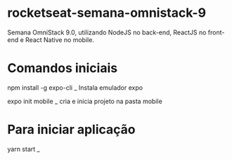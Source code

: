 # rocketseat-semana-omnistack-9

Semana OmniStack 9.0, utilizando NodeJS no back-end, ReactJS no front-end e React Native no mobile.

# Comandos iniciais

npm install -g expo-cli \_ Instala emulador expo

expo init mobile \_ cria e inicia projeto na pasta mobile

# Para iniciar aplicação 

yarn start \_
